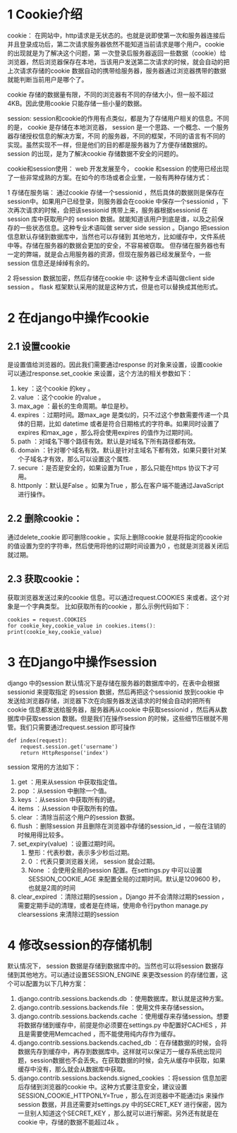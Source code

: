 

# 1 Cookie介绍

cookie：
在网站中，http请求是无状态的。也就是说即使第一次和服务器连接后并且登录成功后，第二次请求服务器依然不能知道当前请求是哪个用户。cookie 的出现就是为了解决这个问题，第
一次登录后服务器返回一些数据（cookie）给浏览器，然后浏览器保存在本地，当该用户发送第二次请求的时候，就会自动的把上次请求存储的cookie 数据自动的携带给服务器，服务器通过浏览器携带的数据就能判断当前用户是哪个了。

cookie 存储的数据量有限，不同的浏览器有不同的存储大小，但一般不超过4KB。因此使用cookie 只能存储一些小量的数据。

session: 
session和cookie的作用有点类似，都是为了存储用户相关的信息。不同的是， cookie 是存储在本地浏览器， session 是一个思路、一个概念、一个服务器存储授权信息的解决方案，不同
的服务器，不同的框架，不同的语言有不同的实现。虽然实现不一样，但是他们的目的都是服务器为了方便存储数据的。session 的出现，是为了解决cookie 存储数据不安全的问题的。


cookie和session使用： 
web 开发发展至今， cookie 和session 的使用已经出现了一些非常成熟的方案。在如今的市场或者企业里，一般有两种存储方式：

1 存储在服务端：
通过cookie 存储一个sessionid ，然后具体的数据则是保存在session中。如果用户已经登录，则服务器会在cookie 中保存一个sessionid ，下次再次请求的时候，会把该sessionid 携带上来，服务器根据sessionid 在session 库中获取用户的
session 数据。就能知道该用户到底是谁，以及之前保存的一些状态信息。这种专业术语叫做 server side session 。Django 把session 信息默认存储到数据库中，当然也可以存储到
其他地方，比如缓存中，文件系统中等。存储在服务器的数据会更加的安全，不容易被窃取。
但存储在服务器也有一定的弊端，就是会占用服务器的资源，但现在服务器已经发展至今，一些session 信息还是绰绰有余的。

2 将session 数据加密，然后存储在cookie 中: 
这种专业术语叫做client side session 。 flask 框架默认采用的就是这种方式，但是也可以替换成其他形式。


# 2 在django中操作cookie

## 2.1 设置cookie 

是设置值给浏览器的。因此我们需要通过response 的对象来设置，设置cookie 可以通过response.set_cookie 来设置，这个方法的相关参数如下：
1. key ：这个cookie 的key 。
2. value ：这个cookie 的value 。
3. max_age ：最长的生命周期。单位是秒。
4. expires ：过期时间。跟max_age 是类似的，只不过这个参数需要传递一个具体的日期，比如 datetime 或者是符合日期格式的字符串。如果同时设置了expires 和max_age ，那么将会使用expires 的值作为过期时间。
5. path ：对域名下哪个路径有效。默认是对域名下所有路径都有效。
6. domain ：针对哪个域名有效。默认是针对主域名下都有效，如果只要针对某个子域名才有效，那么可以设置这个属性.
7. secure ：是否是安全的，如果设置为True ，那么只能在https 协议下才可用。
8. httponly ：默认是False 。如果为True ，那么在客户端不能通过JavaScript 进行操作。


## 2.2 删除cookie：

通过delete_cookie 即可删除cookie 。实际上删除cookie 就是将指定的cookie 的值设置为空的字符串，然后使用将他的过期时间设置为0 ，也就是浏览器关闭后就过期。

## 2.3 获取cookie：

获取浏览器发送过来的cookie 信息。可以通过request.COOKIES 来或者。这个对象是一个字典类型。
比如获取所有的cookie ，那么示例代码如下：


```
cookies = request.COOKIES
for cookie_key,cookie_value in cookies.items():
print(cookie_key,cookie_value)
```


# 3 在Django中操作session

django 中的session 默认情况下是存储在服务器的数据库中的，在表中会根据sessionid 来提取指定 的session 数据，然后再把这个sessionid 放到cookie 中发送给浏览器存储，浏览器下次在向服务器发送请求的时候会自动的把所有cookie 信息都发送给服务器，服务器再从cookie 中获取sessionid ，然后再从数据库中获取session 数据。但是我们在操作session 的时候，这些细节压根就不用管。我们只需要通过request.session 即可操作

```
def index(request):
    request.session.get('username')
    return HttpResponse('index')
```

session 常用的方法如下：
1. get ：用来从session 中获取指定值。
2. pop ：从session 中删除一个值。
3. keys ：从session 中获取所有的键。
4. items ：从session 中获取所有的值。
5. clear ：清除当前这个用户的session 数据。
6. flush ：删除session 并且删除在浏览器中存储的session_id ，一般在注销的时候用得比较多。
7. set_expiry(value) ：设置过期时间。
    1. 整形：代表秒数，表示多少秒后过期。
    2. 0 ：代表只要浏览器关闭， session 就会过期。
    3. None ：会使用全局的session 配置。在settings.py 中可以设置SESSION_COOKIE_AGE 来配置全局的过期时间。默认是1209600 秒，也就是2周的时间
8. clear_expired ：清除过期的session 。Django 并不会清除过期的session ，需要定期手动的清理，或者是在终端，使用命令行python manage.py clearsessions 来清除过期的session


# 4 修改session的存储机制

默认情况下， session 数据是存储到数据库中的。当然也可以将session 数据存储到其他地方。可以通过设置SESSION_ENGINE 来更改session 的存储位置，这个可以配置为以下几种方案：
1. django.contrib.sessions.backends.db ：使用数据库。默认就是这种方案。
2. django.contrib.sessions.backends.file ：使用文件来存储session。
3. django.contrib.sessions.backends.cache ：使用缓存来存储session。想要将数据存储到缓存中，前提是你必须要在settings.py 中配置好CACHES ，并且是需要使用Memcached ，而不能使用纯内存作为缓存。
4. django.contrib.sessions.backends.cached_db ：在存储数据的时候，会将数据先存到缓存中，再存到数据库中。这样就可以保证万一缓存系统出现问题，session数据也不会丢失。在获取数据的时候，会先从缓存中获取，如果缓存中没有，那么就会从数据库中获取。
5. django.contrib.sessions.backends.signed_cookies ：将session 信息加密后存储到浏览器的cookie 中。这种方式要注意安全，建议设置SESSION_COOKIE_HTTPONLY=True ，那么在浏览器中不能通过js 来操作session 数据，并且还需要对settings.py 中的SECRET_KEY 进行保密，因为一旦别人知道这个SECRET_KEY ，那么就可以进行解密。另外还有就是在cookie 中，存储的数据不能超过4k 。














